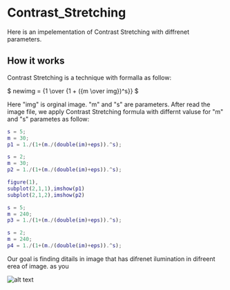 # Contrast_Stretching

Here is an impelementation of Contrast Stretching with diffrenet parameters.

## How it works

Contrast Stretching is a technique with formalla as follow:

$ newimg = {1 \over {1 + ({m \over img})^s}} $

Here "img" is orginal image. "m" and "s" are parameters. After read the image file, we apply Contrast Stretching formula with differnt valuse for "m" and "s" parametes as follow:

```matlab
s = 5;
m = 30;
p1 = 1./(1+(m./(double(im)+eps)).^s);

s = 2;
m = 30;
p2 = 1./(1+(m./(double(im)+eps)).^s);

figure(1), 
subplot(2,1,1),imshow(p1)
subplot(2,1,2),imshow(p2)

s = 5;
m = 240;
p3 = 1./(1+(m./(double(im)+eps)).^s);

s = 2;
m = 240;
p4 = 1./(1+(m./(double(im)+eps)).^s);
```

Our goal is finding ditails in image that has difrenet ilumination in difreent erea of image. as you


![alt text](http://url/to/img.png)
